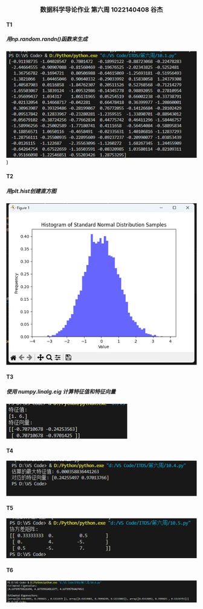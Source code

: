 <html>

<center><h3>
    数据科学导论作业  第六周
    1022140408 谷杰
</center>

<h4>T1
    <h5> 用np.random.randn()函数来生成
</h4>

![png](https://raw.githubusercontent.com/GUJIEJASON/ITDS/Week6/pic/1.png))

<h4>T2
    <h5>
        用plt.hist创建直方图
    </h5>
</h4>

![png](https://raw.githubusercontent.com/GUJIEJASON/ITDS/Week6/pic/2.png)

<h4>T3
    <h5>
        使用 numpy.linalg.eig 计算特征值和特征向量
    </h5>
</h4>

![png](https://raw.githubusercontent.com/GUJIEJASON/ITDS/Week6/pic/3.png)

<h4>T4
</h4>

![png](https://raw.githubusercontent.com/GUJIEJASON/ITDS/Week6/pic/4.png)

<h4>T5
    
</h4>

![png](https://raw.githubusercontent.com/GUJIEJASON/ITDS/Week6/pic/5.png)

<h4>T6

</h4>

![png](https://raw.githubusercontent.com/GUJIEJASON/ITDS/Week6/pic/6.png)

